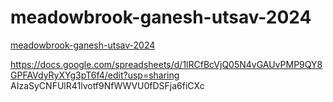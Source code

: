 # meadowbrook-ganesh-utsav-2024
[meadowbrook-ganesh-utsav-2024](https://docs.google.com/spreadsheets/d/1lRCfBcVjQ05N4vGAUvPMP9QY8GPFAVdyRyXYg3pT6f4/edit?usp=sharing)


https://docs.google.com/spreadsheets/d/1lRCfBcVjQ05N4vGAUvPMP9QY8GPFAVdyRyXYg3pT6f4/edit?usp=sharing
AIzaSyCNFUlR41lvotf9NfWWVU0fDSFja6fiCXc
